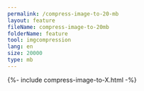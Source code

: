 ```yaml
---
permalink: /compress-image-to-20-mb
layout: feature
fileName: compress-image-to-20mb
folderName: feature
tool: imgcompression
lang: en
size: 20000
type: mb
---
```


{%- include compress-image-to-X.html -%}
